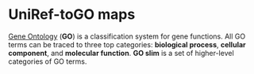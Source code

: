 # UniRef-toGO maps

[Gene Ontology](http://geneontology.org/) (**GO**) is a classification system for gene functions. All GO terms can be traced to three top categories: **biological process**, **cellular component**, and **molecular function**. **GO slim** is a set of higher-level categories of GO terms.
